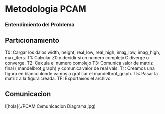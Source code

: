 # Metodologia PCAM

### Entendimiento del Problema

## Particionamiento

T0: Cargar los datos width, height, real_low, real_high, imag_low, imag_high, max_iters.
T1: Calcular Z0 y decidir si un numero complejo C diverge o converge. 
T2: Calcula el numero complejo
T3: Comunica valor de matriz final ( mandelbrot_graph) y comunica valor de real vals.
T4: Creamos una figura en blanco donde vamos a graficar el mandelbrot_graph.
T5: Pasar la matriz a la figura creada.
TF: Exportamos el archivo. 

## Comunicacion

![hola](./PCAM Comunicacion Diagrama.jpg)

